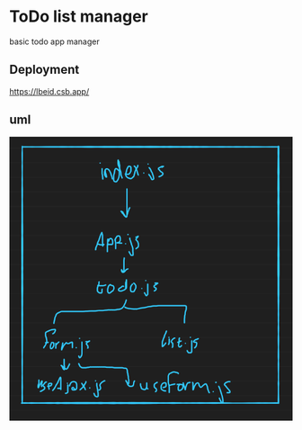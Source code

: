 # ToDo list manager

basic todo app manager

## Deployment

https://lbeid.csb.app/

## uml

![uml](https://github.com/motasemAlsqoor/todo/blob/hooks/assest/todo.png)
